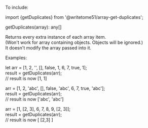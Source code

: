 To include:

import {getDuplicates} from '@writetome51/array-get-duplicates';

getDuplicates(array): any[]

Returns every extra instance of each array item.  
(Won't work for array containing objects.  Objects will be ignored.)  
It doesn't modify the array passed into it.  

Examples:

let arr = [1, 2, '', [], false, 1, 6, 7, true, 1];  
result = getDuplicates(arr);  
// result is now [1, 1]  

arr = [1, 2, 'abc', [], false, 'abc', 6, 7, true, 'abc'];  
result = getDuplicates(arr);  
// result is now ['abc', 'abc']  

arr = [1, [2, 3], 6, 7, 8, 9, [2, 3]];  
result = getDuplicates(arr);  
// result is now [ [2,3] ]  
